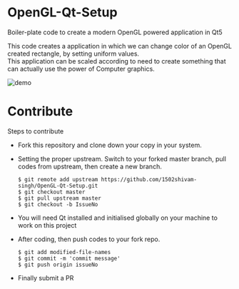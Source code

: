 # OpenGL-Qt-Setup

Boiler-plate code to create a modern OpenGL powered application in Qt5

This code creates a application in which we can change color of an OpenGL created rectangle, by setting uniform values.  
This application can be scaled according to need to create something that can actually use the power of Computer graphics.

![demo](https://user-images.githubusercontent.com/57267960/120670552-293ab900-c4ae-11eb-8abb-6f78314a1639.gif)

# Contribute

Steps to contribute

- Fork this repository and clone down your copy in your system. 

- Setting the proper upstream. Switch to your forked master branch, pull codes from upstream, then create a new branch.

      $ git remote add upstream https://github.com/1502shivam-singh/OpenGL-Qt-Setup.git
      $ git checkout master
      $ git pull upstream master
      $ git checkout -b IssueNo


- You will need Qt installed and initialised globally on your machine to work on this project

- After coding, then push codes to your fork repo.

      $ git add modified-file-names
      $ git commit -m 'commit message'
      $ git push origin issueNo

- Finally submit a PR
